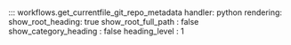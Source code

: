 # 
::: workflows.get_currentfile_git_repo_metadata
    handler: python
    rendering:
      show_root_heading: true
      show_root_full_path : false
      show_category_heading : false
      heading_level : 1